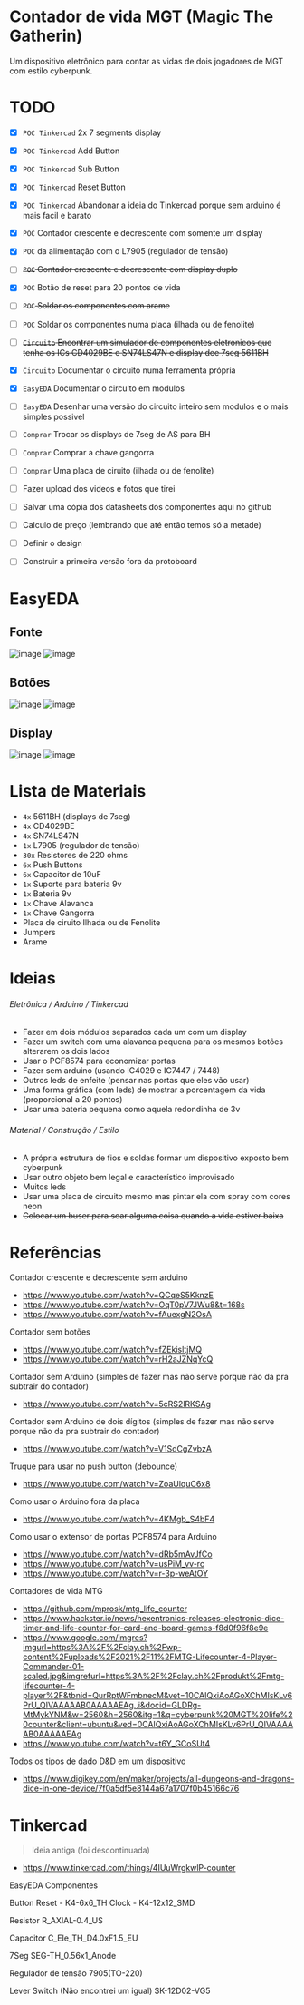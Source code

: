 # Contador de vida MGT (Magic The Gatherin)

Um dispositivo eletrônico para contar as vidas de dois jogadores de MGT com estilo cyberpunk.

# TODO
- [x] `POC Tinkercad` 2x 7 segments display
- [x] `POC Tinkercad` Add Button
- [x] `POC Tinkercad` Sub Button
- [x] `POC Tinkercad` Reset Button
- [x] `POC Tinkercad` Abandonar a ideia do Tinkercad porque sem arduino é mais facil e barato

- [x] `POC` Contador crescente e decrescente com somente um display
- [x] `POC` da alimentação com o L7905 (regulador de tensão)
- [ ] <s>`POC` Contador crescente e decrescente com display duplo</s>
- [x] `POC` Botão de reset para 20 pontos de vida
- [ ] <s>`POC` Soldar os componentes com arame</s>
- [ ] `POC` Soldar os componentes numa placa (ilhada ou de fenolite)

- [ ] <s>`Circuito` Encontrar um simulador de componentes eletronicos que tenha os ICs CD4029BE e SN74LS47N e display dee 7seg 5611BH</s>
- [x] `Circuito` Documentar o circuito numa ferramenta própria

- [x] `EasyEDA` Documentar o circuito em modulos
- [ ] `EasyEDA` Desenhar uma versão do circuito inteiro sem modulos e o mais simples possivel

- [ ] `Comprar` Trocar os displays de 7seg de AS para BH
- [ ] `Comprar` Comprar a chave gangorra
- [ ] `Comprar` Uma placa de ciruito (ilhada ou de fenolite)

- [ ] Fazer upload dos videos e fotos que tirei
- [ ] Salvar uma cópia dos datasheets dos componentes aqui no github
- [ ] Calculo de preço (lembrando que até então temos só a metade)
- [ ] Definir o design
- [ ] Construir a primeira versão fora da protoboard

# EasyEDA
## Fonte
![image](https://user-images.githubusercontent.com/13604070/235566773-9c3d9bad-1e4c-46e1-880f-7b4684251aec.png)
![image](https://user-images.githubusercontent.com/13604070/235567106-514e6fbb-51b4-4f7c-bca0-2ea6ad5c9f2a.png)

## Botões
![image](https://user-images.githubusercontent.com/13604070/235566697-5bb0d549-5de7-4f24-898c-0f1eed5315e5.png)
![image](https://user-images.githubusercontent.com/13604070/235567019-b0f162d7-c365-42a0-9df8-8db6f34aadb2.png)

## Display
![image](https://user-images.githubusercontent.com/13604070/235566811-c893d4d3-ff48-4350-a79c-d3f09c949fcb.png)
![image](https://user-images.githubusercontent.com/13604070/235567166-070ee30e-d852-464d-acf2-1ccaee0834cd.png)


# Lista de Materiais
- `4x` 5611BH (displays de 7seg)
- `4x` CD4029BE
- `4x` SN74LS47N
- `1x` L7905 (regulador de tensão)
- `30x` Resistores de 220 ohms
- `6x` Push Buttons
- `6x` Capacitor de 10uF
- `1x` Suporte para bateria 9v
- `1x` Bateria 9v
- `1x` Chave Alavanca
- `1x` Chave Gangorra
- Placa de ciruito Ilhada ou de Fenolite
- Jumpers
- Arame


# Ideias
###### Eletrônica / Arduino / Tinkercad
- Fazer em dois módulos separados cada um com um display
- Fazer um switch com uma alavanca pequena para os mesmos botões alterarem os dois lados
- Usar o PCF8574 para economizar portas
- Fazer sem arduino (usando IC4029 e IC7447 / 7448)
- Outros leds de enfeite (pensar nas portas que eles vão usar)
- Uma forma gráfica (com leds) de mostrar a porcentagem da vida (proporcional a 20 pontos)
- Usar uma bateria pequena como aquela redondinha de 3v

###### Material / Construção / Estilo
- A própria estrutura de fios e soldas formar um dispositivo exposto bem cyberpunk
- Usar outro objeto bem legal e característico improvisado
- Muitos leds
- Usar uma placa de circuito mesmo mas pintar ela com spray com cores neon
- <s>Colocar um buser para soar alguma coisa quando a vida estiver baixa</s>


# Referências

Contador crescente e decrescente sem arduino
- https://www.youtube.com/watch?v=QCqeS5KknzE
- https://www.youtube.com/watch?v=OqT0pV7JWu8&t=168s
- https://www.youtube.com/watch?v=fAuexgN2OsA

Contador sem botões
- https://www.youtube.com/watch?v=fZEkisltjMQ
- https://www.youtube.com/watch?v=rH2aJZNqYcQ

Contador sem Arduino (simples de fazer mas não serve porque não da pra subtrair do contador)
- https://www.youtube.com/watch?v=5cRS2lRKSAg

Contador sem Arduino de dois dígitos (simples de fazer mas não serve porque não da pra subtrair do contador)
- https://www.youtube.com/watch?v=V1SdCgZvbzA

Truque para usar no push button (debounce)
- https://www.youtube.com/watch?v=ZoaUlquC6x8

Como usar o Arduino fora da placa
- https://www.youtube.com/watch?v=4KMgb_S4bF4

Como usar o extensor de portas PCF8574 para Arduino
- https://www.youtube.com/watch?v=dRb5mAvJfCo
- https://www.youtube.com/watch?v=usPiM_vv-rc
- https://www.youtube.com/watch?v=r-3p-weAtOY

Contadores de vida MTG
- https://github.com/mprosk/mtg_life_counter
- https://www.hackster.io/news/hexentronics-releases-electronic-dice-timer-and-life-counter-for-card-and-board-games-f8d0f96f8e9e
- https://www.google.com/imgres?imgurl=https%3A%2F%2Fclay.ch%2Fwp-content%2Fuploads%2F2021%2F11%2FMTG-Lifecounter-4-Player-Commander-01-scaled.jpg&imgrefurl=https%3A%2F%2Fclay.ch%2Fprodukt%2Fmtg-lifecounter-4-player%2F&tbnid=QurRptWFmbnecM&vet=10CAIQxiAoAGoXChMIsKLv6PrU_QIVAAAAAB0AAAAAEAg..i&docid=GLDRg-MtMykYNM&w=2560&h=2560&itg=1&q=cyberpunk%20MGT%20life%20counter&client=ubuntu&ved=0CAIQxiAoAGoXChMIsKLv6PrU_QIVAAAAAB0AAAAAEAg
- https://www.youtube.com/watch?v=t6Y_GCoSUt4

Todos os tipos de dado D&D em um dispositivo
- https://www.digikey.com/en/maker/projects/all-dungeons-and-dragons-dice-in-one-device/7f0a5df5e8144a67a1707f0b45166c76


# Tinkercad
> Ideia antiga (foi descontinuada)
- https://www.tinkercad.com/things/4IUuWrgkwlP-counter

EasyEDA Componentes

Button
Reset - K4-6x6_TH
Clock - K4-12x12_SMD

Resistor
R_AXIAL-0.4_US

Capacitor
C_Ele_TH_D4.0xF1.5_EU

7Seg
SEG-TH_0.56x1_Anode

Regulador de tensão
7905(TO-220)

Lever Switch (Não encontrei um igual)
SK-12D02-VG5
